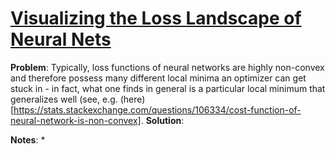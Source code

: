 # [Visualizing the Loss Landscape of Neural Nets](https://arxiv.org/abs/1712.09913)

**Problem**: Typically, loss functions of neural networks are highly non-convex and therefore possess many different local minima an optimizer can get stuck in - in fact, what one finds in general is a particular local minimum that generalizes well (see, e.g. (here)[https://stats.stackexchange.com/questions/106334/cost-function-of-neural-network-is-non-convex].
**Solution**: 

**Notes**:
* 


